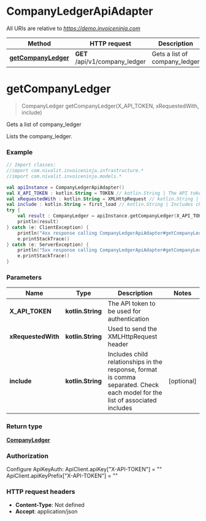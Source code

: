 # CompanyLedgerApiAdapter

All URIs are relative to *https://demo.invoiceninja.com*

Method | HTTP request | Description
------------- | ------------- | -------------
[**getCompanyLedger**](CompanyLedgerApiAdapter.md#getCompanyLedger) | **GET** /api/v1/company_ledger | Gets a list of company_ledger


<a name="getCompanyLedger"></a>
# **getCompanyLedger**
> CompanyLedger getCompanyLedger(X_API_TOKEN, xRequestedWith, include)

Gets a list of company_ledger

Lists the company_ledger.

### Example
```kotlin
// Import classes:
//import com.nivalit.invoiceninja.infrastructure.*
//import com.nivalit.invoiceninja.models.*

val apiInstance = CompanyLedgerApiAdapter()
val X_API_TOKEN : kotlin.String = TOKEN // kotlin.String | The API token to be used for authentication
val xRequestedWith : kotlin.String = XMLHttpRequest // kotlin.String | Used to send the XMLHttpRequest header
val include : kotlin.String = first_load // kotlin.String | Includes child relationships in the response, format is comma separated. Check each model for the list of associated includes
try {
    val result : CompanyLedger = apiInstance.getCompanyLedger(X_API_TOKEN, xRequestedWith, include)
    println(result)
} catch (e: ClientException) {
    println("4xx response calling CompanyLedgerApiAdapter#getCompanyLedger")
    e.printStackTrace()
} catch (e: ServerException) {
    println("5xx response calling CompanyLedgerApiAdapter#getCompanyLedger")
    e.printStackTrace()
}
```

### Parameters

Name | Type | Description  | Notes
------------- | ------------- | ------------- | -------------
 **X_API_TOKEN** | **kotlin.String**| The API token to be used for authentication |
 **xRequestedWith** | **kotlin.String**| Used to send the XMLHttpRequest header |
 **include** | **kotlin.String**| Includes child relationships in the response, format is comma separated. Check each model for the list of associated includes | [optional]

### Return type

[**CompanyLedger**](CompanyLedger.md)

### Authorization


Configure ApiKeyAuth:
    ApiClient.apiKey["X-API-TOKEN"] = ""
    ApiClient.apiKeyPrefix["X-API-TOKEN"] = ""

### HTTP request headers

 - **Content-Type**: Not defined
 - **Accept**: application/json

